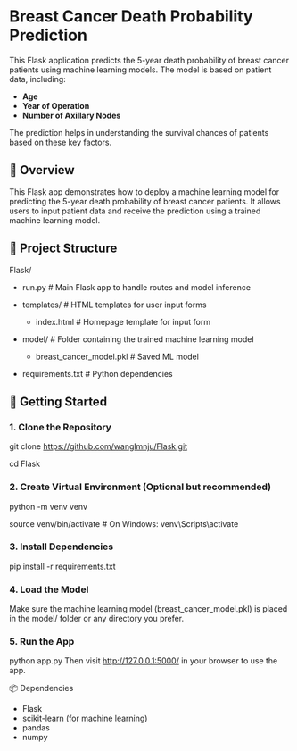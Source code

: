 # Breast Cancer Death Probability Prediction

This Flask application predicts the 5-year death probability of breast cancer patients using machine learning models. The model is based on patient data, including:
- **Age**
- **Year of Operation**
- **Number of Axillary Nodes**

The prediction helps in understanding the survival chances of patients based on these key factors.

## 🧭 Overview

This Flask app demonstrates how to deploy a machine learning model for predicting the 5-year death probability of breast cancer patients. It allows users to input patient data and receive the prediction using a trained machine learning model.

## 🔧 Project Structure

Flask/
- run.py # Main Flask app to handle routes and model inference

- templates/ # HTML templates for user input forms

  - index.html # Homepage template for input form

- model/ # Folder containing the trained machine learning model

  - breast_cancer_model.pkl # Saved ML model

- requirements.txt # Python dependencies

## 🚀 Getting Started

### 1. Clone the Repository

git clone https://github.com/wanglmnju/Flask.git

cd Flask

### 2. Create Virtual Environment (Optional but recommended)

python -m venv venv

source venv/bin/activate  # On Windows: venv\Scripts\activate

### 3. Install Dependencies

pip install -r requirements.txt

### 4. Load the Model 
Make sure the machine learning model (breast_cancer_model.pkl) is placed in the model/ folder or any directory you prefer.

### 5. Run the App
python app.py
Then visit http://127.0.0.1:5000/ in your browser to use the app.

📦 Dependencies
- Flask
- scikit-learn (for machine learning)
- pandas
- numpy
